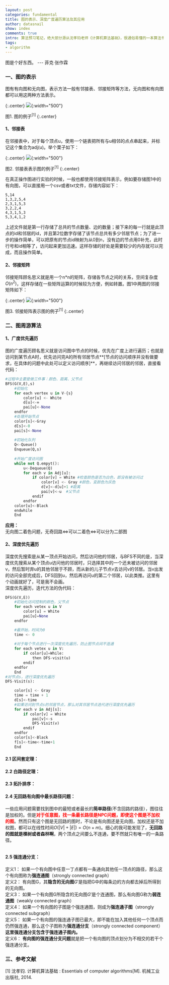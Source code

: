 ```yaml
---
layout: post
categories: fundamental
title: 图的表示、深度广度遍历算法及其应用
author: datasnail
show: index
comments: true
intro: 算法预习笔记，绝大部分源从沈孝钧老师《计算机算法基础》，很通俗易懂的一本算法书，没有像算法导论那么巨大，但基本知识都涵盖了。
tags:
- algorithm
---
```


图是个好东西。 --- 菲克·张作霖
### 一、图的表示
图有有向图和无向图，表示方法一般有邻接表、邻接矩阵等方法，无向图和有向图都可以用这两种方法表示。

{:.center}
![](/postimg/algorithm_graph/graphs.png){:width="500"}

图1. 图的例子<sup>[1]</sup>
{:.center}

#### 1、邻接表
在邻接表中，对于每个顶点u，使用一个链表把所有与u相邻的点点串起来，并标记这个集合为adj(u)。举个栗子如下：

{:.center}
![](/postimg/algorithm_graph/adj.png){:width="500"}

图2. 邻接表表示图的例子<sup>[1]</sup>
{:.center}

在真正操作图进行实验的时候，一般也都使用邻接矩阵表示，例如要存储图1中的有向图，可以直接用一个csv或者txt文件，存储内容如下：  
```
5,14
1,3,2,5,4
2,3,1,5,3
3,2,2,4
4,3,1,5,3
5,3,4,1,2
```
上述文件就是第一行存储了总共的节点数量、边的数量；接下来的每一行就是此顶点的id和邻居的id，并且第2位数字存储了该节点总共有多少邻居节点；为了进一步的操作简单，可以把原有的节点id映射为从0到n，没有边的节点用0补充，此时行号和id相等了，访问起来更加迅速。这样存储的好处是需要较少的内存就可以完成，而且操作简单。
#### 2、邻接矩阵
邻接矩阵顾名思义就是用一个n*n的矩阵，存储各节点之间的关系，空间复杂度$O(n^2)$，这样存储在一些矩阵运算的时候较为方便，例如转置。图1中两图的邻接矩阵如下：

{:.center}
![](/postimg/algorithm_graph/matrix.png){:width="500"}

图3. 邻接矩阵表示图的例子<sup>[1]</sup>
{:.center}

### 二、图周游算法

#### 1、广度优先遍历
图的广度遍历顾名思义就是访问图中节点的时候，优先在广度上进行遍历；也就是访问到某节点A时，优先访问完A的所有邻居节点**[节点的访问顺序并没有做要求，在具体的问题中此处可以定义访问顺序]**，再继续访问邻居的邻居，直接看代码：

```python
#过程中主要是做三件事：颜色、距离、父节点
BFS(G(V,E),s)
	#初始化
    for each vertex u in V-{s}
        color[u] <- White
        d[u]<-∞
        pai[u]<-None
    endfor
	#处理开始节点
	color[s]<-Gray
	d[s]<-0
	pai[s]<-None
	
	#初始化队列
	Q<-Queue()
	Enqueue(Q,s)
	
	#开始广度访问图
	while not Q.empyt():
		u<-Dequeue(Q)
		for each v in Adj[u]:
			if color[v] = White #检查颜色是否为白色，即没有被访问过
				color[v] <- Gray #颜色，变颜色为灰色
				d[v]<-d[u]+1 #距离
				pai[v]<-u  #父节点
			endif
		endfor
	color[u]<-Black
	endwhile
	End	
```

**应用：**   
无向图二着色问题，无奇回路<=>可以二着色<=>可以分为二部图
#### 2、深度优先遍历
深度优先搜索是从某一顶点开始访问，然后访问他的邻居，与BFS不同的是，当深度优先搜索从某个顶点u访问他的邻居时，只选择其中的一个还未被访问的邻居v，然后暂时弃u的其他邻居于不顾，而从新的儿子节点v去访问v的邻居。当v出发的访问全部完成后，DFS回到u，然后再访问u的第二个邻居，以此类推。这里有个动画就好了，可是我不会画。  
深度优先遍历，迭代方法的伪代码：  
```python
DFS(G(V,E))
	#初始化访问控制的颜色，父节点
	for each vetex u in V
		color[u] = White
		pai[u]=None
	endfor

	#最开始，时间为0
	time <- 0
	
	#对于每个节点进行一次深度优先遍历，防止图节点间不连通
	for each vetex u in V:
		if color[u]=While:
			then DFS-visit(u)
		endif
	endfor
	End
#对节点s，进行深度优先遍历
DFS-Visit(s):

	color[s] <- Gray
	time = time + 1
	d[s]<-time
	#如果访问到节点s的邻居节点，那么对其邻居节点迭代进行深度优先遍历
	for each v in Adj[s]:
		if color[v] = White
			pai[v]<-s
			DFS-Visit(v)
		endif
	endfor
	color[s]<-Black
	f[s]<-time<-time+1
	End
```
#### **2.1 区间套定理：**  

#### **2.2 白路径定理：**

#### **2.3 拓扑排序：**

#### **2.4 无回路有向图中最长路径问题：**  
一些应用问题需要找到图中的最短或者最长的**简单路径**(不含回路的路径），图往往是加权的。但是<span style='color:red'>**对于任意图，找一条最长路径是NPC问题，即使这个图是不加权的图**</span>。然而只有这个图是无回路的图时，不论是有向图还是无向图，加权还是不加权图，都可以在线性时间$O(|V|+|E|)=O(n+m)$。细心的我可能发现了，**无回路的图就是棵树或者森林啊**，两个顶点之间要么不连通，要不然就只有唯一的一条路径。
```

```

#### **2.5 强连通分支：**
定义1： 如果一个有向图中任意一丁点都有一条通向其他任一顶点的路径，那么这个有向图称为**强连通图**（strongly connected graph）  
定义2： 有向图G，其**隐含的无向图**$G'$是指把G中的每条边的方向都去掉后所得到的无向图。  
定义3： 如果一个有向图G所隐含的无向图$G'$是个连通图，那么有向图G称为**弱连通图**（weakly connected graph）  
定义4： 如果一个有向图的子图是个强连通图，则成为**强连通子图**（strongly connected subgraph）  
定义5： 如果一个有向图的强连通子图已最大，即不能在加入其他任何一个顶点而仍然强连通，那么这个子图称为**强连通分支**（strongly connected component）  
**这里强连通分支包含于强连通子图内。**  
定义6： **有向图的强连通分支问题**就是把一个有向图的顶点划分为不相交的若干个强连通分支。  


### 三、参考文献

[1] 沈孝钧. 计算机算法基础 : Essentials of computer algorithms[M]. 机械工业出版社, 2014.